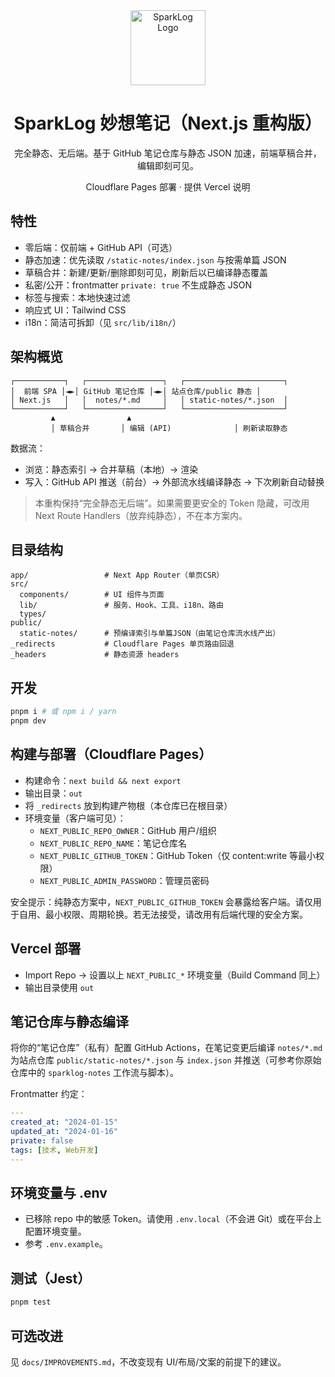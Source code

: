 <div align="center">
  <img src="/sparklog-favicon.svg" alt="SparkLog Logo" width="120" height="120">
  
  # SparkLog 妙想笔记（Next.js 重构版）
  
  完全静态、无后端。基于 GitHub 笔记仓库与静态 JSON 加速，前端草稿合并，编辑即刻可见。
  
  Cloudflare Pages 部署 · 提供 Vercel 说明
</div>

## 特性

- 零后端：仅前端 + GitHub API（可选）
- 静态加速：优先读取 `/static-notes/index.json` 与按需单篇 JSON
- 草稿合并：新建/更新/删除即刻可见，刷新后以已编译静态覆盖
- 私密/公开：frontmatter `private: true` 不生成静态 JSON
- 标签与搜索：本地快速过滤
- 响应式 UI：Tailwind CSS
- i18n：简洁可拆卸（见 `src/lib/i18n/`）

## 架构概览

```
┌───────────┐   ┌─────────────────┐   ┌──────────────────────┐
│  前端 SPA │◄►│ GitHub 笔记仓库 │◄►│ 站点仓库/public 静态 │
│ Next.js   │   │  notes/*.md     │   │ static-notes/*.json  │
└───────────┘   └─────────────────┘   └──────────────────────┘
         ▲                ▲                         
         │ 草稿合并       │ 编辑 (API)              │ 刷新读取静态
```

数据流：
- 浏览：静态索引 → 合并草稿（本地）→ 渲染
- 写入：GitHub API 推送（前台）→ 外部流水线编译静态 → 下次刷新自动替换

> 本重构保持“完全静态无后端”。如果需要更安全的 Token 隐藏，可改用 Next Route Handlers（放弃纯静态），不在本方案内。

## 目录结构

```
app/                 # Next App Router（单页CSR）
src/
  components/        # UI 组件与页面
  lib/               # 服务、Hook、工具、i18n、路由
  types/
public/
  static-notes/      # 预编译索引与单篇JSON（由笔记仓库流水线产出）
_redirects           # Cloudflare Pages 单页路由回退
_headers             # 静态资源 headers
```

## 开发

```bash
pnpm i # 或 npm i / yarn
pnpm dev
```

## 构建与部署（Cloudflare Pages）

- 构建命令：`next build && next export`
- 输出目录：`out`
- 将 `_redirects` 放到构建产物根（本仓库已在根目录）
- 环境变量（客户端可见）：
  - `NEXT_PUBLIC_REPO_OWNER`：GitHub 用户/组织
  - `NEXT_PUBLIC_REPO_NAME`：笔记仓库名
  - `NEXT_PUBLIC_GITHUB_TOKEN`：GitHub Token（仅 content:write 等最小权限）
  - `NEXT_PUBLIC_ADMIN_PASSWORD`：管理员密码

安全提示：纯静态方案中，`NEXT_PUBLIC_GITHUB_TOKEN` 会暴露给客户端。请仅用于自用、最小权限、周期轮换。若无法接受，请改用有后端代理的安全方案。

## Vercel 部署

- Import Repo → 设置以上 `NEXT_PUBLIC_*` 环境变量（Build Command 同上）
- 输出目录使用 `out`

## 笔记仓库与静态编译

将你的“笔记仓库”（私有）配置 GitHub Actions，在笔记变更后编译 `notes/*.md` 为站点仓库 `public/static-notes/*.json` 与 `index.json` 并推送（可参考你原始仓库中的 `sparklog-notes` 工作流与脚本）。

Frontmatter 约定：

```yaml
---
created_at: "2024-01-15"
updated_at: "2024-01-16"
private: false
tags: [技术, Web开发]
---
```

## 环境变量与 .env

- 已移除 repo 中的敏感 Token。请使用 `.env.local`（不会进 Git）或在平台上配置环境变量。
- 参考 `.env.example`。

## 测试（Jest）

```bash
pnpm test
```

## 可选改进

见 `docs/IMPROVEMENTS.md`，不改变现有 UI/布局/文案的前提下的建议。

